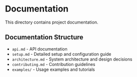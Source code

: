 # Documentation

This directory contains project documentation.

## Documentation Structure

- `api.md` - API documentation
- `setup.md` - Detailed setup and configuration guide
- `architecture.md` - System architecture and design decisions
- `contributing.md` - Contribution guidelines
- `examples/` - Usage examples and tutorials